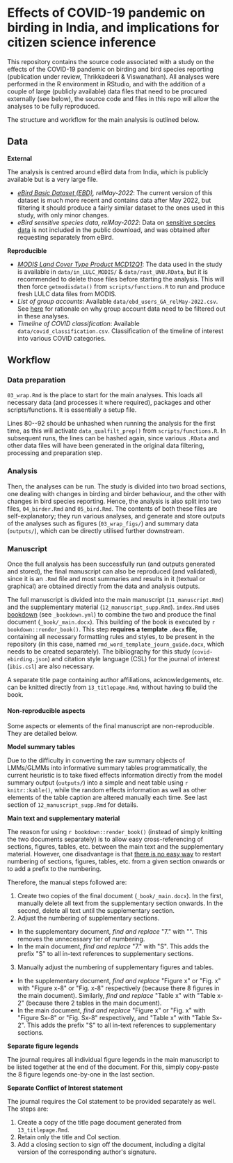 # Effects of COVID-19 pandemic on birding in India, and implications for citizen science inference

This repository contains the source code associated with a study on the effects of the COVID-19 pandemic on birding and bird species reporting (publication under review, Thrikkadeeri & Viswanathan). All analyses were performed in the R environment in RStudio, and with the addition of a couple of large (publicly available) data files that need to be procured externally (see below), the source code and files in this repo will allow the analyses to be fully reproduced.

The structure and workflow for the main analysis is outlined below.

## Data

**External**

The analysis is centred around eBird data from India, which is publicly available but is a very large file.

-   [*eBird Basic Dataset (EBD)*](https://ebird.org/data/download/ebd)*, relMay-2022*: The current version of this dataset is much more recent and contains data after May 2022, but filtering it should produce a fairly similar dataset to the ones used in this study, with only minor changes.
-   *eBird sensitive species data, relMay-2022*: Data on [sensitive species data](https://ebird.org/india/news/ebird-sensitive-species/) is not included in the public download, and was obtained after requesting separately from eBird.

**Reproducible**

-   [*MODIS Land Cover Type Product MCD12Q1*](https://lpdaac.usgs.gov/products/mcd12q1v006/): The data used in the study is available in `data/in_LULC_MODIS/` & `data/rast_UNU.RData`, but it is recommended to delete those files before starting the analysis. This will then force `getmodisdata()` from `scripts/functions.R` to run and produce fresh LULC data files from MODIS.
-   *List of group accounts*: Available `data/ebd_users_GA_relMay-2022.csv`. See [here](https://github.com/birdcountindia/ebird-datasets#group-accounts) for rationale on why group account data need to be filtered out in these analyses.
-   *Timeline of COVID classification*: Available `data/covid_classification.csv`. Classification of the timeline of interest into various COVID categories.

## Workflow

### Data preparation

`03_wrap.Rmd` is the place to start for the main analyses. This loads all necessary data (and processes it where required), packages and other scripts/functions. It is essentially a setup file.

Lines 80--92 should be unhashed when running the analysis for the first time, as this will activate `data_qualfilt_prep()` from `scripts/functions.R`. In subsequent runs, the lines can be hashed again, since various `.RData` and other data files will have been generated in the original data filtering, processing and preparation step.

### Analysis

Then, the analyses can be run. The study is divided into two broad sections, one dealing with changes in birding and birder behaviour, and the other with changes in bird species reporting. Hence, the analysis is also split into two files, `04_birder.Rmd` and `05_bird.Rmd`. The contents of both these files are self-explanatory; they run various analyses, and generate and store outputs of the analyses such as figures (`03_wrap_figs/`) and summary data (`outputs/`), which can be directly utilised further downstream.

### Manuscript

Once the full analysis has been successfully run (and outputs generated and stored), the final manuscript can also be reproduced (and validated), since it is an `.Rmd` file and most summaries and results in it (textual or graphical) are obtained directly from the data and analysis outputs.

The full manuscript is divided into the main manuscript (`11_manuscript.Rmd`) and the supplementary material (`12_manuscript_supp.Rmd`). `index.Rmd` uses [bookdown](https://bookdown.org/) (see `_bookdown.yml`) to combine the two and produce the final document (`_book/_main.docx`). This building of the book is executed by `r bookdown::render_book()`. This step **requires a template `.docx` file**, containing all necessary formatting rules and styles, to be present in the repository (in this case, named `rmd_word_template_journ_guide.docx`, which needs to be created separately). The bibliography for this study (`covid-ebirding.json`) and citation style language (CSL) for the journal of interest (`ibis.csl`) are also necessary.

A separate title page containing author affiliations, acknowledgements, etc. can be knitted directly from `13_titlepage.Rmd`, without having to build the book.

#### Non-reproducible aspects

Some aspects or elements of the final manuscript are non-reproducible. They are detailed below.

**Model summary tables**

Due to the difficulty in converting the raw summary objects of LMMs/GLMMs into informative summary tables programmatically, the current heuristic is to take fixed effects information directly from the model summary output (`outputs/`) into a simple and neat table using `r knitr::kable()`, while the random effects information as well as other elements of the table caption are altered manually each time. See last section of `12_manuscript_supp.Rmd` for details.

**Main text and supplementary material**

The reason for using `r bookdown::render_book()` (instead of simply knitting the two documents separately) is to allow easy cross-referencing of sections, figures, tables, etc. between the main text and the supplementary material. However, one disadvantage is that [there is no easy way](https://stackoverflow.com/questions/50223141/rmarkdown-bookdown-separate-figure-numbering-for-supplemental-section) to restart numbering of sections, figures, tables, etc. from a given section onwards or to add a prefix to the numbering.

Therefore, the manual steps followed are:

1.  Create two copies of the final document (`_book/_main.docx`). In the first, manually delete all text from the supplementary section onwards. In the second, delete all text until the supplementary section.
2.  Adjust the numbering of supplementary sections.

-   In the supplementary document, *find and replace* "7." with "". This removes the unnecessary tier of numbering.
-   In the main document, *find and replace* "7." with "S". This adds the prefix "S" to all in-text references to supplementary sections.

3.  Manually adjust the numbering of supplementary figures and tables.

-   In the supplementary document, *find and replace* "Figure x" or "Fig. x" with "Figure x-8" or "Fig. x-8" respectively (because there 8 figures in the main document). Similarly, *find and replace* "Table x" with "Table x-2" (because there 2 tables in the main document).
-   In the main document, *find and replace* "Figure x" or "Fig. x" with "Figure Sx-8" or "Fig. Sx-8" respectively, and "Table x" with "Table Sx-2". This adds the prefix "S" to all in-text references to supplementary sections.

**Separate figure legends**

The journal requires all individual figure legends in the main manuscript to be listed together at the end of the document. For this, simply copy-paste the 8 figure legends one-by-one in the last section.

**Separate Conflict of Interest statement**

The journal requires the CoI statement to be provided separately as well. The steps are:

1.  Create a copy of the title page document generated from `13_titlepage.Rmd`.
2.  Retain only the title and CoI section.
3.  Add a closing section to sign off the document, including a digital version of the corresponding author's signature.
